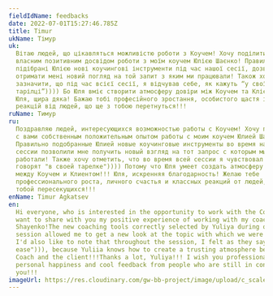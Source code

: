 ```yaml
---
fieldIdName: feedbacks
date: 2022-07-01T15:27:46.785Z
title: Timur
ukName: Тімур
uk:
  Вітаю людей, що цікавляться можливістю роботи з Коучем! Хочу поділитися з вами
  власним позитивним досвідом роботи з моїм коучем Юлією Шаєнко! Правильно
  підібрані Юлією нові коучингові інструменти під час нашої сесії, дозволили
  отримати мені новий погляд на той запит з яким ми працювали! Також хочу
  зазначити, що під час всієї сесії, я відчував себе, як кажуть “у своїй
  тарілці”)))) Бо Юля вміє створити атмосферу довіри між Коучем та Клієнтом!!!
  Юля, щира дяка! Бажаю тобі професійного зростання, особистого щастя і класних
  реакцій від людей, що ще з тобою перетнуться!!!
ruName: Тимур
ru:
  Поздравляю людей, интересующихся возможностью работы с Коучем! Хочу поделиться
  с вами собственным положительным опытом работы с моим коучем Юлией Шаенко!
  Правильно подобранные Юлией новые коучинговые инструменты во время нашей
  сессии позволили мне получить новый взгляд на тот запрос с которым мы
  работали! Также хочу отметить, что во время всей сессии я чувствовал себя, как
  говорят "в своей тарелке")))) Потому что Юля умеет создать атмосферу доверия
  между Коучем и Клиентом!!! Юля, искренняя благодарность! Желаю тебе
  профессионального роста, личного счастья и классных реакций от людей, еще с
  тобой пересекущихся!!!
enName: Timur Agkatsev
en:
  Hi everyone, who is interested in the opportunity to work with the Coach! I
  want to share with you my positive experience of working with my coach Yuliya
  Shayenko!The new coaching tools correctly selected by Yuliya during our
  session allowed me to get a new look at the topic with which we were working!
  I'd also like to note that throughout the session, I felt as they say "at
  ease"))), because Yuliia knows how to create a trusting atmosphere between the
  Coach and the client!!!Thanks a lot, Yuliya!!! I wish you professional growth,
  personal happiness and cool feedback from people who are still in contact with
  you!!!
imageUrl: https://res.cloudinary.com/gw-bb-project/image/upload/c_scale,f_auto,q_auto/v1660805186/content-photo/about1_z7ieky.jpg
---
```

